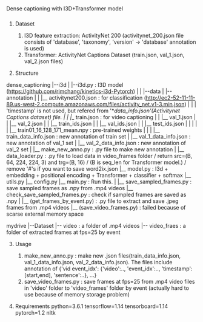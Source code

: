 ###

Dense captioning with I3D+Transformer model

###

1. Dataset
    1) I3D feature extraction: ActivityNet 200 (activitynet_200.json file consists of 'database', 'taxonomy', 'version' -> 'database' annotation is used)
    2) Transformer: ActivityNet Captions Dataset (train.json, val_1.json, val_2.json files)


2. Structure

 dense_captioning
    |--i3d
    |   |--i3d.py		: I3D model (https://github.com/rimchang/kinetics-i3d-Pytorch)
    |   |
    |--data
    |   |--annotation
    |   |	|__ activitynet200.json		: for classification (http://ec2-52-11-11-89.us-west-2.compute.amazonaws.com/files/activity_net.v1-3.min.json)
    |   |	|				  'timestamp' is not used, but refered from '*_data_info.json'(Activitynet Captions dataset) file.
    |   |	|__ train.json			: for video captioning
    |   |	|__ val_1.json
    |   |	|__ val_2.json
    |   |	|__ train_ids.json
    |   |	|__ val_ids.json
    |   |	|__ test_ids.json
    |   |
    |   |
    |   |__ train01_16_128_171_mean.npy		: pre-trained weights
    |   |
    |   |__ train_data_info.json		: new annotation of train set
    |   |__ val_1_data_info.json		: new annotation of val_1 set
    |   |__ val_2_data_info.json		: new annotation of val_2 set 
    |
    |__ make_new_anno.py			: .py file to make new annotation
    |
    |__ data_loader.py				: .py file to load data in video_frames folder / return src=(B, 64, 224, 224, 3) and trg=(B, 16) / (B is seq_len for Transformer model.) / remove '#'s if you want to save word2ix.json
    |__ model.py				: I3d + embedding + positional encoding + Transformer + classifier + softmax
    |__ utils.py
    |__ config.py
    |__ main.py					: Run this.
    |
    |__ save_sampled_frames.py			: save sampled frames as .npy from .mp4 videos
    |__ check_save_sampled_frames.py		: check if sampled frames are saved as .npy
    |
    |__ (get_frames_by_event.py)		: .py file to extract and save .jpeg frames from .mp4 videos
    |__ (save_video_frames.py)			: failed because of scarse external memory space
    
 mydrive
    |--Dataset
    	|-- video		: a folder of .mp4 videos
    	|-- video_fraes		: a folder of extracted frames at fps=25 by event

3. Usage
    1) make_new_anno.py		: make new .json files(train_data_info.json, val_1_data_info.json, val_2_data_info.json). The files include annotation of {'vid event_idx': {'video':.., 'event_idx':.., 'timestamp':[start,end], 'sentence':..}, ...}
    2) save_video_frames.py	: save frames at fps=25 from .mp4 video files in 'video' folder to 'video_frames' folder by event (actually hard to use because of memory storage problem)


4. Requirements
python=3.6.1
tensorflow=1.14
tensorboard=1.14
pytorch=1.2
nltk


